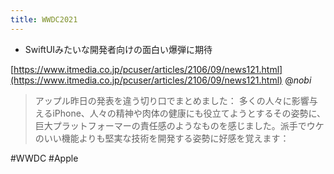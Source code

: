 ```yaml
---
title: WWDC2021
---
```


* SwiftUIみたいな開発者向けの面白い爆弾に期待

[https://www.itmedia.co.jp/pcuser/articles/2106/09/news121.html](https://www.itmedia.co.jp/pcuser/articles/2106/09/news121.html) @*nobi*

 > 
 > アップル昨日の発表を違う切り口でまとめました：
 > 多くの人々に影響与えるiPhone、人々の精神や肉体の健康にも役立てようとするその姿勢に、巨大プラットフォーマーの責任感のようなものを感じました。派手でウケのいい機能よりも堅実な技術を開発する姿勢に好感を覚えます：

\#WWDC #Apple
